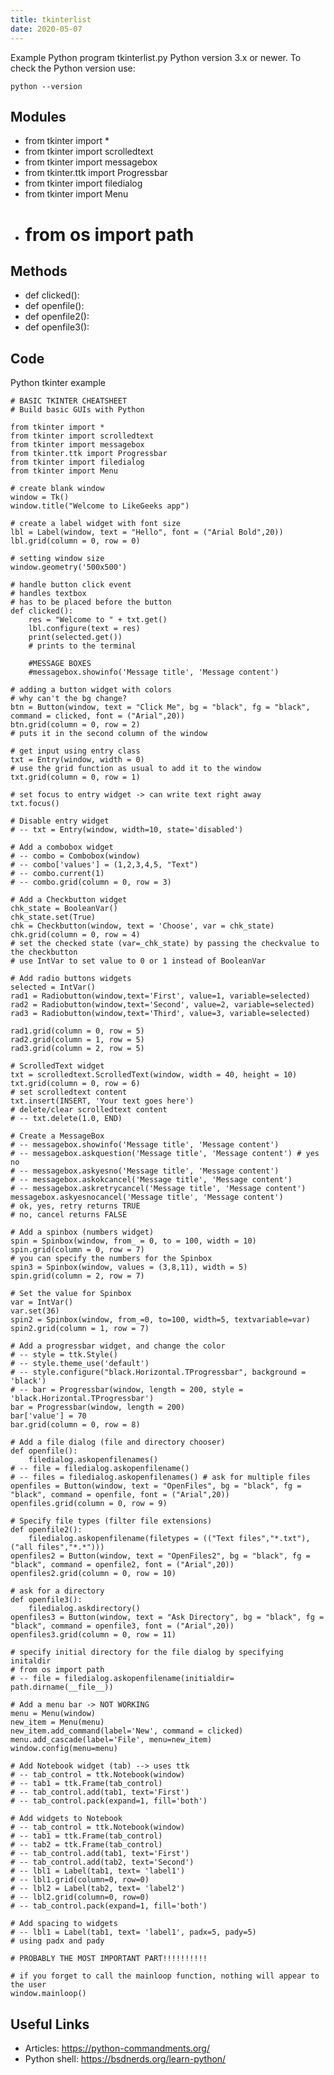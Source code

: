 ```yaml
---
title: tkinterlist
date: 2020-05-07
---
```

Example Python program tkinterlist.py
Python version 3.x or newer.
To check the Python version use:

    python --version

## Modules

* from tkinter import *
* from tkinter import scrolledtext
* from tkinter import messagebox
* from tkinter.ttk import Progressbar
* from tkinter import filedialog
* from tkinter import Menu
* # from os import path

## Methods

* def clicked():
* def openfile():
* def openfile2():
* def openfile3():

## Code

Python tkinter example

    # BASIC TKINTER CHEATSHEET
    # Build basic GUIs with Python
    
    from tkinter import *
    from tkinter import scrolledtext
    from tkinter import messagebox
    from tkinter.ttk import Progressbar
    from tkinter import filedialog
    from tkinter import Menu
    
    # create blank window
    window = Tk()
    window.title("Welcome to LikeGeeks app")
    
    # create a label widget with font size
    lbl = Label(window, text = "Hello", font = ("Arial Bold",20))
    lbl.grid(column = 0, row = 0)
    
    # setting window size
    window.geometry('500x500')
    
    # handle button click event  
    # handles textbox
    # has to be placed before the button
    def clicked():
        res = "Welcome to " + txt.get()
        lbl.configure(text = res)
        print(selected.get())
        # prints to the terminal
    
        #MESSAGE BOXES
        #messagebox.showinfo('Message title', 'Message content')
    
    # adding a button widget with colors
    # why can't the bg change?
    btn = Button(window, text = "Click Me", bg = "black", fg = "black", command = clicked, font = ("Arial",20))
    btn.grid(column = 0, row = 2)
    # puts it in the second column of the window
    
    # get input using entry class
    txt = Entry(window, width = 0)
    # use the grid function as usual to add it to the window
    txt.grid(column = 0, row = 1)
    
    # set focus to entry widget -> can write text right away
    txt.focus()
    
    # Disable entry widget 
    # -- txt = Entry(window, width=10, state='disabled')
    
    # Add a combobox widget
    # -- combo = Combobox(window)
    # -- combo['values'] = (1,2,3,4,5, "Text")
    # -- combo.current(1)
    # -- combo.grid(column = 0, row = 3)
    
    # Add a Checkbutton widget
    chk_state = BooleanVar()
    chk_state.set(True)
    chk = Checkbutton(window, text = 'Choose', var = chk_state)
    chk.grid(column = 0, row = 4)
    # set the checked state (var=_chk_state) by passing the checkvalue to the checkbutton
    # use IntVar to set value to 0 or 1 instead of BooleanVar
    
    # Add radio buttons widgets
    selected = IntVar()
    rad1 = Radiobutton(window,text='First', value=1, variable=selected)
    rad2 = Radiobutton(window,text='Second', value=2, variable=selected)
    rad3 = Radiobutton(window,text='Third', value=3, variable=selected)
    
    rad1.grid(column = 0, row = 5)
    rad2.grid(column = 1, row = 5)
    rad3.grid(column = 2, row = 5)
    
    # ScrolledText widget
    txt = scrolledtext.ScrolledText(window, width = 40, height = 10)
    txt.grid(column = 0, row = 6)
    # set scrolledtext content
    txt.insert(INSERT, 'Your text goes here')
    # delete/clear scrolledtext content
    # -- txt.delete(1.0, END)
    
    # Create a MessageBox
    # -- messagebox.showinfo('Message title', 'Message content')
    # -- messagebox.askquestion('Message title', 'Message content') # yes no
    # -- messagebox.askyesno('Message title', 'Message content')
    # -- messagebox.askokcancel('Message title', 'Message content')
    # -- messagebox.askretrycancel('Message title', 'Message content')
    messagebox.askyesnocancel('Message title', 'Message content')
    # ok, yes, retry returns TRUE
    # no, cancel returns FALSE
    
    # Add a spinbox (numbers widget)
    spin = Spinbox(window, from_ = 0, to = 100, width = 10)
    spin.grid(column = 0, row = 7)
    # you can specify the numbers for the Spinbox
    spin3 = Spinbox(window, values = (3,8,11), width = 5)
    spin.grid(column = 2, row = 7)
    
    # Set the value for Spinbox
    var = IntVar()
    var.set(36)
    spin2 = Spinbox(window, from_=0, to=100, width=5, textvariable=var)
    spin2.grid(column = 1, row = 7)
    
    # Add a progressbar widget, and change the color
    # -- style = ttk.Style()
    # -- style.theme_use('default')
    # -- style.configure("black.Horizontal.TProgressbar", background = 'black')
    # -- bar = Progressbar(window, length = 200, style = 'black.Horizontal.TProgressbar')
    bar = Progressbar(window, length = 200)
    bar['value'] = 70
    bar.grid(column = 0, row = 8)
    
    # Add a file dialog (file and directory chooser)
    def openfile():
        filedialog.askopenfilenames()
    # -- file = filedialog.askopenfilename()
    # -- files = filedialog.askopenfilenames() # ask for multiple files
    openfiles = Button(window, text = "OpenFiles", bg = "black", fg = "black", command = openfile, font = ("Arial",20))
    openfiles.grid(column = 0, row = 9)
    
    # Specify file types (filter file extensions)
    def openfile2():
        filedialog.askopenfilename(filetypes = (("Text files","*.txt"),("all files","*.*")))
    openfiles2 = Button(window, text = "OpenFiles2", bg = "black", fg = "black", command = openfile2, font = ("Arial",20))
    openfiles2.grid(column = 0, row = 10)
    
    # ask for a directory
    def openfile3():
        filedialog.askdirectory()
    openfiles3 = Button(window, text = "Ask Directory", bg = "black", fg = "black", command = openfile3, font = ("Arial",20))
    openfiles3.grid(column = 0, row = 11)
    
    # specify initial directory for the file dialog by specifying initaldir
    # from os import path
    # -- file = filedialog.askopenfilename(initialdir= path.dirname(__file__))
    
    # Add a menu bar -> NOT WORKING
    menu = Menu(window) 
    new_item = Menu(menu) 
    new_item.add_command(label='New', command = clicked) 
    menu.add_cascade(label='File', menu=new_item) 
    window.config(menu=menu)
    
    # Add Notebook widget (tab) --> uses ttk
    # -- tab_control = ttk.Notebook(window) 
    # -- tab1 = ttk.Frame(tab_control)
    # -- tab_control.add(tab1, text='First')
    # -- tab_control.pack(expand=1, fill='both')
    
    # Add widgets to Notebook
    # -- tab_control = ttk.Notebook(window)
    # -- tab1 = ttk.Frame(tab_control)
    # -- tab2 = ttk.Frame(tab_control)
    # -- tab_control.add(tab1, text='First')
    # -- tab_control.add(tab2, text='Second')
    # -- lbl1 = Label(tab1, text= 'label1')
    # -- lbl1.grid(column=0, row=0)
    # -- lbl2 = Label(tab2, text= 'label2')
    # -- lbl2.grid(column=0, row=0)
    # -- tab_control.pack(expand=1, fill='both')
    
    # Add spacing to widgets
    # -- lbl1 = Label(tab1, text= 'label1', padx=5, pady=5)
    # using padx and pady
    
    # PROBABLY THE MOST IMPORTANT PART!!!!!!!!!!
    
    # if you forget to call the mainloop function, nothing will appear to the user
    window.mainloop()
    

## Useful Links

- Articles: https://python-commandments.org/
- Python shell: https://bsdnerds.org/learn-python/
